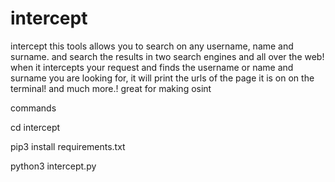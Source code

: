 # intercept
intercept
this tools allows you to search on any username, name and surname. and search the results in two search engines and all over the web! when it intercepts your request and finds the username or name and surname you are looking for, it will print the urls of the page it is on on the terminal! and much more.! great for making osint

commands

cd intercept

pip3 install requirements.txt

python3 intercept.py
